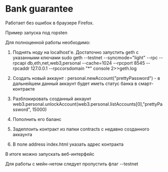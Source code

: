 # Bank guarantee

Работает без ошибок в браузере Firefox. 

  Пример запуска под ropsten  
  
  Для полноценной работы необходимо:
  1. Поднять ноду на localhost'е. Достаточно запустить geth с указанными ключами 
  sudo geth --testnet --syncmode="light" --rpc --rpcapi db,eth,net,web3,personal --cache=1024 --rpcport 8545 --rpcaddr 127.0.0.1 --rpccorsdomain "*" console 2>>geth.log 
  
  2. Создать новый аккаунт : personal.newAccount("prettyPassword") - в дальнейшем данный аккаунт 
  будет иметь статус банка в смарт-контракте
  
  3. Разблокировать созданный аккаунт web3.personal.unlockAccount(web3.personal.listAccounts[0],"prettyPassword", 15000)
  
  3. Пополнить его баланс
  
  4. Задеплоить контракт из папки contracts с недавно созданного аккаунта
  5. В поле address index.html указать адрес контракта
  
  В итоге можно запускать веб-интерфейс
  
  Для работы с мейн-нетом следует пропустить флаг --testnet
